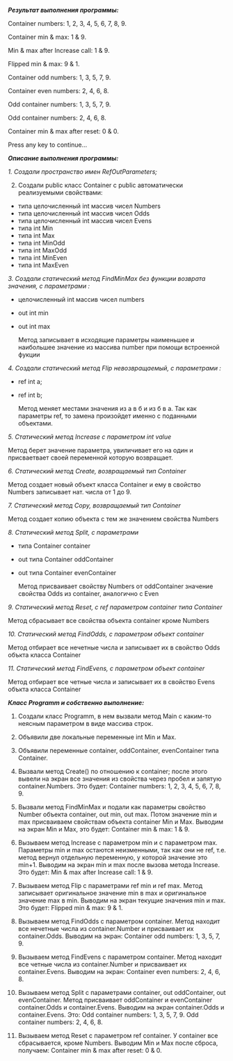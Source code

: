 ***Результат выполнения программы:***

Container numbers: 1, 2, 3, 4, 5, 6, 7, 8, 9.

Container min & max: 1 & 9.

Min & max after Increase call: 1 & 9.

Flipped min & max: 9 & 1.

Container odd numbers: 1, 3, 5, 7, 9.

Container even numbers: 2, 4, 6, 8.

Odd container numbers: 1, 3, 5, 7, 9.

Odd container numbers: 2, 4, 6, 8.

Container min & max after reset: 0 & 0.

Press any key to continue...

***Описание выполнения программы:***

_1. Создали пространство имен RefOutParameters;_

2. Создали public класс Container c public автоматически реализуемыми свойствами:
- типа целочисленный int массив чисел Numbers
- типа целочисленный int массив чисел Odds
- типа целочисленный int массив чисел Evens
- типа int Min
- типа int Max
- типа int MinOdd
- типа int MaxOdd
- типа int MinEven
- типа int MaxEven

_3. Создали статический метод FindMinMax без функции возврата значения, с параметрами :_
 - целочисленный int массив чисел numbers
 - out int min
 - out int max

   Метод записывает в исходящие параметры наименьшее и наибольшее значение из 
   массива number при помощи встроенной фукции

_4. Создали статический метод Flip невозвращаемый, с параметрами :_
 - ref int a;
 - ref int b;

   Метод меняет местами значения из а в б и из б в а. 
   Так как параметры ref, то замена произойдет именно с поданными объектами.

_5. Статический метод Increase с параметром int value_

   Метод берет значение параметра, увиличивает его на один 
   и присваетвает своей переменной которую возвращает.

_6. Статический метод Create, возвращаемый тип Container_

   Метод создает новый объект класса Container и ему в свойство Numbers записывает нат. числа от 1 до 9.

_7. Статический метод Copy, возвращаемый тип Container_
 
   Метод создает копию объекта с тем же значением свойства Numbers

_8. Статический метод Split, с параметрами_
 - типа Container container
 - out типа Container oddContainer
 - out типа Container evenContainer

   Метод присваивает cвойству Numbers от oddContainer значение свойства Odds из сontainer, аналогично с Even

_9. Статический метод Reset, c ref параметром сontainer типа Container_
 
   Метод сбрасывает все свойства объекта container кроме Numbers

_10. Статический метод FindOdds, с параметром объект container_

   Метод отбирает все нечетные числа и записывает их в свойство Odds объкта класса Container

_11. Статический метод FindEvens, с параметром объект container_

   Метод отбирает все четные числа и записывает их в свойство Evens объкта класса Container
   
***Класс Programm и собственно выполнение:***

1. Создали класс Programm, в нем вызвали метод Main с каким-то неясным параметром в виде массива строк.
 
2. Объявили две локальные переменные int Min и Max.

3. Объявили переменные container, oddContainer, evenContainer типа Container.

4. Вызвали метод Create() по отношению к container; 
   после этого вывели на экран все значения из свойства через пробел и запятую container.Numbers.
   Это будет: Container numbers: 1, 2, 3, 4, 5, 6, 7, 8, 9.
   
5. Вызвали метод FindMinMax и подали как параметры свойство Number объекта container, out min, out max.
   Потом значение min и max присваиваем свойствам объекта container Min и Max.
   Выводим на экран Min и Max, это будет: Container min & max: 1 & 9.
   
6. Вызываем метод Increase c параметром min и с параметром max. Параметры min и max остаются неизменными, 
   так как они не ref, т.е. метод вернул отдельную переменную, у которой значение это min+1.
   Выводим на экран min и max после вызова метода Increase. Это будет: Min & max after Increase call: 1 & 9.

7. Вызываем метод Flip с параметрами ref min и ref max. Метод записывает оригинальное значение min в max
   и оригинальное значение max в min. Выводим на экран текущие значения min и max. Это будет: Flipped min & max: 9 & 1.

8. Вызываем метод FindOdds с параметром container. Метод находит все нечетные числа из container.Number и присваивает их container.Odds.
   Выводим на экран: Container odd numbers: 1, 3, 5, 7, 9.

9. Вызываем метод FindEvens с параметром container. Метод находит все четные числа из container.Number и присваивает их container.Evens.
   Выводим на экран: Container even numbers: 2, 4, 6, 8.

10. Вызываем метод Split с параметрами container, out oddContainer, out evenContainer. 
    Метод присваивает oddContainer и evenContainer container.Odds и container.Evens.
    Выводим на экран container.Odds и container.Evens. Это:
    Odd container numbers: 1, 3, 5, 7, 9.
    Odd container numbers: 2, 4, 6, 8.

11. Вызываем метод Reset c параметром ref container. У сontainer все сбрасывается, кроме Numbers. 
    Выводим Min и Max после сброса, получаем: Container min & max after reset: 0 & 0.

